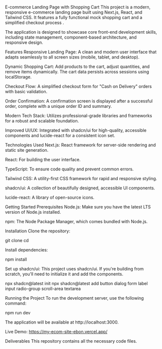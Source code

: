 E-commerce Landing Page with Shopping Cart
This project is a modern, responsive e-commerce landing page built using Next.js, React, and Tailwind CSS. It features a fully functional mock shopping cart and a simplified checkout process .

The application is designed to showcase core front-end development skills, including state management, component-based architecture, and responsive design.

Features
Responsive Landing Page: A clean and modern user interface that adapts seamlessly to all screen sizes (mobile, tablet, and desktop).

Dynamic Shopping Cart: Add products to the cart, adjust quantities, and remove items dynamically. The cart data persists across sessions using localStorage.

Checkout Flow: A simplified checkout form for "Cash on Delivery" orders with basic validation.

Order Confirmation: A confirmation screen is displayed after a successful order, complete with a unique order ID and summary.

Modern Tech Stack: Utilizes professional-grade libraries and frameworks for a robust and scalable foundation.

Improved UI/UX: Integrated with shadcn/ui for high-quality, accessible components and lucide-react for a consistent icon set.

Technologies Used
Next.js: React framework for server-side rendering and static site generation.

React: For building the user interface.

TypeScript: To ensure code quality and prevent common errors.

Tailwind CSS: A utility-first CSS framework for rapid and responsive styling.

shadcn/ui: A collection of beautifully designed, accessible UI components.

lucide-react: A library of open-source icons.

Getting Started
Prerequisites
Node.js: Make sure you have the latest LTS version of Node.js installed.

npm: The Node Package Manager, which comes bundled with Node.js.

Installation
Clone the repository:

git clone <your-repository-url>
cd <your-project-folder>

Install dependencies:

npm install

Set up shadcn/ui:
This project uses shadcn/ui. If you're building from scratch, you'll need to initialize it and add the components.

npx shadcn@latest init
npx shadcn@latest add button dialog form label input radio-group scroll-area textarea

Running the Project
To run the development server, use the following command:

npm run dev

The application will be available at http://localhost:3000.


Live Demo: https://my-ecom-site-ebon.vercel.app/

Deliverables
This repository contains all the necessary code files.
